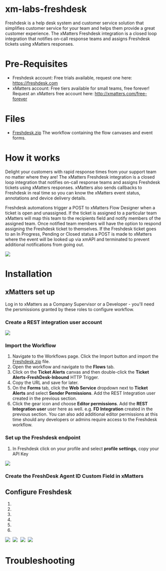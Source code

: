 # xm-labs-freshdesk
Freshdesk is a help desk system and customer service solution that simplifies customer service for your team and helps them provide a great customer experience. The xMatters Freshdesk integration is a closed loop integration that notifies on-call response teams and assigns Freshdesk tickets using xMatters responses. 

# Pre-Requisites
* Freshdesk account: Free trials available, request one here: https://freshdesk.com
* xMatters account: Free tiers available for small teams, free forever! Request an xMatters free account here: http://xmatters.com/free-forever

# Files
* <a href="https://github.com/TastyWavez/xm-labs-freshdesk/blob/master/Freshdesk.zip">Freshdesk.zip</a> The workflow containing the flow canvases and event forms.


# How it works
Delight your customers with rapid response times from your support team no matter where they are! The xMatters Freshdesk integration  is a closed loop integration that notifies on-call response teams and assigns Freshdesk tickets using xMatters responses.  xMatters also sends callbacks to Freshdesk in real time so you can know the xMatters event status, annotations and device delivery details. 

Freshdesk automations trigger a POST to xMatters Flow Designer when a ticket is open and unassigned. If the ticket is assigned to a particular team xMatters will map this team to the recipients field and notify members of the assigned team. Once notified team members will have the option to respond assigning the Freshdesk ticket to themselves. If the Freshdesk ticket goes to an In Progress, Pending or Closed status a POST is made to xMatters where the event will be looked up via xmAPI and terminated to prevent additional notifications from going out.

<kbd>
  <img src="media/Screen Shot 2020-10-28 at 4.38.30 PM.png">
</kbd>

# Installation 

## xMatters set up

Log in to xMatters as a Company Supervisor or a Developer - you'll need the persmissions granted by these roles to configure workflow.

### Create a REST integration user account

<kbd>
  <img src="media/Screen Shot 2020-10-28 at 1.57.55 PM.png">
</kbd> 


### Import the Workflow
1. Navigate to the Workflows page. Click the Import button and import the <a href="https://github.com/TastyWavez/xm-labs-freshdesk/blob/master/Freshdesk.zip">Freshdesk.zip</a> file.
2. Open the workflow and navigate to the **Flows** tab.
3. Click on the **Ticket Alerts** canvas and then double-click the **Ticket Alerts-FreshDesk-Inbound** HTTP Trigger.
4. Copy the URL and save for later.
5. On the **Forms** tab, click the **Web Service** dropdown next to **Ticket Alerts** and select **Sender Permissions**. Add the REST Integration user created in the previous section.
6. Click the gear icon and choose **Editor permissions**. Add the **REST Integration user** user here as well. e.g. **FD Integration** created in the previous section. You can also add additional editor permissions at this time should any developers or admins require access to the Freshdesk workflow.

### Set up the Freshdesk endpoint
1. In Freshdesk click on your profile and select **profile settings**, copy your API Key 

<kbd>
  <img src="media/Screen Shot 2020-10-21 at 2.28.53 PM.png">
</kbd> 


### Create the FreshDesk Agent ID Custom Field in xMatters

## Configure Freshdesk
1.
2.
3.
4.
5.
6.

<kbd>
  <img src="media/Ticket_Created_FD/Screen Shot 2020-07-13 at 2.34.35 PM.png">
</kbd> 

<kbd>
  <img src="media/Ticket_Created_FD/Screen Shot 2020-10-28 at 4.20.43 PM.png">
</kbd>

<kbd>
  <img src="media/Ticket_Created_FD/Screen Shot 2020-10-28 at 4.22.33 PM.png">
</kbd>

<kbd>
  <img src="media/Ticket_Created_FD/Screen Shot 2020-10-28 at 4.22.42 PM.png">
</kbd>

# Troubleshooting

